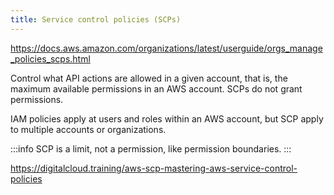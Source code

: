 ```yaml
---
title: Service control policies (SCPs)
---
```


https://docs.aws.amazon.com/organizations/latest/userguide/orgs_manage_policies_scps.html

Control what API actions are allowed in a given account, that is, the maximum available permissions in an AWS account. SCPs do not grant permissions.

IAM policies apply at users and roles within an AWS account, but SCP apply to multiple accounts or organizations.

:::info
SCP is a limit, not a permission, like permission boundaries.
:::

https://digitalcloud.training/aws-scp-mastering-aws-service-control-policies
